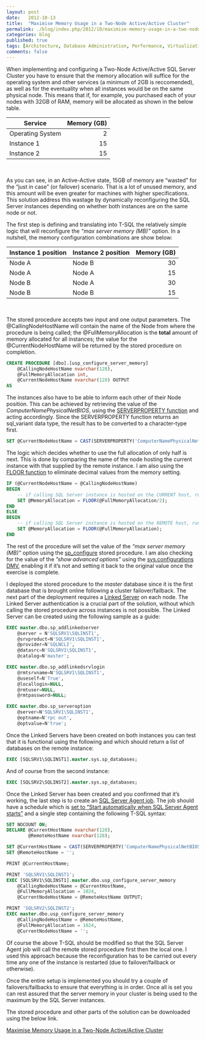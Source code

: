 ```yaml
---
layout: post
date:   2012-10-13
title:  "Maximise Memory Usage in a Two-Node Active/Active Cluster"
permalink: ./blog/index.php/2012/10/maximise-memory-usage-in-a-two-node-activeactive-cluster/
categories: blog
published: true
tags: [Architecture, Database Administration, Performance, Virtualization, Code Samples, DMV, Linked Servers, Microsoft Cluster, SQL Server 2005, SQL Server 2008, SQL Server 2008 R2, SQL Server 2012, SQL Server Agent, Windows]
comments: false
---
```

When implementing and configuring a Two-Node Active/Active SQL Server Cluster you have to ensure that the memory allocation will suffice for the operating system and other services (a minimum of 2GB is reccomended), as well as for the eventuality when all instances would be on the same physical node. This means that if, for example, you purchased each of your nodes with 32GB of RAM, memory will be allocated as shown in the below table.

Service             | Memory (GB)
------------------- | ----------:
Operating System    | 2
Instance 1          | 15
Instance 2          | 15

&nbsp;

As you can see, in an Active-Active state, 15GB of memory are “wasted” for the “just in case” (or failover) scenario. That is a lot of unused memory, and this amount will be even greater for machines with higher specifications. This solution address this wastage by dynamically reconfiguring the SQL Server instances depending on whether both instances are on the same node or not.

The first step is defining and translating into T-SQL the relatively simple logic that will reconfigure the _“max server memory (MB)”_ option. In a nutshell, the memory configuration combinations are show below:

Instance 1 position     | Instance 2 position   | Memory (GB)
----------------------- | --------------------- | ----------:
Node A                  | Node B                | 30
Node A                  | Node A                | 15
Node B                  | Node A                | 30
Node B                  | Node B                | 15

&nbsp;

The stored procedure accepts two input and one output parameters. The @CallingNodeHostName will contain the name of the Node from where the procedure is being called; the @FullMemoryAllocation is the **total** amount of memory allocated for all instances; the value for the @CurrentNodeHostName will be returned by the stored procedure on completion.

``` sql
CREATE PROCEDURE [dbo].[usp_configure_server_memory]
    @CallingNodeHostName nvarchar(128),
    @FullMemoryAllocation int,
    @CurrentNodeHostName nvarchar(128) OUTPUT
AS
```

The instances also have to be able to inform each other of their Node position. This can be achieved by retrieving the value of the _ComputerNamePhysicalNetBIOS_, using the [SERVERPROPERTY function](http://msdn.microsoft.com/en-us/library/ms174396.aspx "SERVERPROPERTY (Transact-SQL)") and acting accordingly. Since the SERVERPROPERTY function returns an sql_variant data type, the result has to be converted to a character-type first.

``` sql
SET @CurrentNodeHostName = CAST(SERVERPROPERTY('ComputerNamePhysicalNetBIOS') as nvarchar(128));
```

The logic which decides whether to use the full allocation of only half is next. This is done by comparing the name of the node hosting the current instance with that supplied by the remote instance. I am also using the [FLOOR function](http://msdn.microsoft.com/en-us/library/ms178531.aspx "FLOOR (Transact-SQL)") to eliminate decimal values from the memory setting.

``` sql
IF (@CurrentNodeHostName = @CallingNodeHostName)
BEGIN
    -- if calling SQL Server instance is hosted on the CURRENT host, run in "degraded mode"
    SET @MemoryAllocation = FLOOR(@FullMemoryAllocation/2);
END
ELSE
BEGIN
    -- if calling SQL Server instance is hosted on the REMOTE host, run in "degraded mode"
    SET @MemoryAllocation = FLOOR(@FullMemoryAllocation);
END
```

The rest of the procedure will set the value of the _“max server memory (MB)”_ option using the [sp_configure](http://msdn.microsoft.com/en-us/library/ms188787.aspx "sp\_configure (Transact-SQL)") stored procedure. I am also checking for the value of the _”show advanced options”_ using the [sys.configurations DMV](http://msdn.microsoft.com/en-us/library/ms188345.aspx "sys.configurations (Transact-SQL)"), enabling it if it’s not and setting it back to the original value once the exercise is complete.

I deployed the stored procedure to the _master_ database since it is the first database that is brought online following a cluster failover/failback. The next part of the deployment requires a [Linked Server](http://msdn.microsoft.com/en-us/library/ms188279.aspx "Linked Servers (Database Engine)") on each node. The Linked Server authentication is a crucial part of the solution, without which calling the stored procedure across instances is not possible. The Linked Server can be created using the following sample as a guide:

``` sql
EXEC master.dbo.sp_addlinkedserver
    @server = N'SQLSRV1\SQLINST1',
    @srvproduct=N'SQLSRV1\SQLINST1',
    @provider=N'SQLNCLI',
    @datasrc=N'SQLSRV1\SQLINST1',
    @catalog=N'master';

EXEC master.dbo.sp_addlinkedsrvlogin
    @rmtsrvname=N'SQLSRV1\SQLINST1',
    @useself=N'True',
    @locallogin=NULL,
    @rmtuser=NULL,
    @rmtpassword=NULL;

EXEC master.dbo.sp_serveroption
    @server=N'SQLSRV1\SQLINST1',
    @optname=N'rpc out',
    @optvalue=N'true';
```

Once the Linked Servers have been created on both instances you can test that it is functional using the following and which should return a list of databases on the remote instance:

``` sql
EXEC [SQLSRV1\SQLINST1].master.sys.sp_databases;
```

And of course from the second instance:

``` sql
EXEC [SQLSRV2\SQLINST2].master.sys.sp_databases;
```

Once the Linked Server has been created and you confirmed that it’s working, the last step is to create an [SQL Server Agent job](http://msdn.microsoft.com/en-us/library/ms186273.aspx "Create Jobs"). The job should have a schedule which is [set to “Start automatically when SQL Server Agent starts”](http://msdn.microsoft.com/en-us/library/ms191439.aspx "Schedule a Job") and a single step containing the following T-SQL syntax:

``` sql
SET NOCOUNT ON;
DECLARE @CurrentHostName nvarchar(128),
        @RemoteHostName nvarchar(128);

SET @CurrentHostName = CAST(SERVERPROPERTY('ComputerNamePhysicalNetBIOS') as nvarchar(128));
SET @RemoteHostName = '';

PRINT @CurrentHostName;

PRINT 'SQLSRV1\SQLINST1';
EXEC [SQLSRV1\SQLINST1].master.dbo.usp_configure_server_memory
    @CallingNodeHostName = @CurrentHostName,
    @FullMemoryAllocation = 1024,
    @CurrentNodeHostName = @RemoteHostName OUTPUT;

PRINT 'SQLSRV2\SQLINST2';
EXEC master.dbo.usp_configure_server_memory
    @CallingNodeHostName = @RemoteHostName,
    @FullMemoryAllocation = 1024,
    @CurrentNodeHostName = '';
```

Of course the above T-SQL should be modified so that the SQL Server Agent job will call the remote stored procedure first then the local one. I used this approach because the reconfiguration has to be carried out every time any one of the instance is restarted (due to failover/failback or otherwise).

Once the entire setup is implemented you should try a couple of failovers/failbacks to ensure that everything is in order. Once all is set you can rest assured that the server memory in your cluster is being used to the maximum by the SQL Server instances.

The stored procedure and other parts of the solution can be downloaded using the below link.

[Maximise Memory Usage in a Two-Node Active/Active Cluster](/assets/article_files/2012/10/maximise-memory-usage-in-a-two-node-activeactive-cluster.zip)
